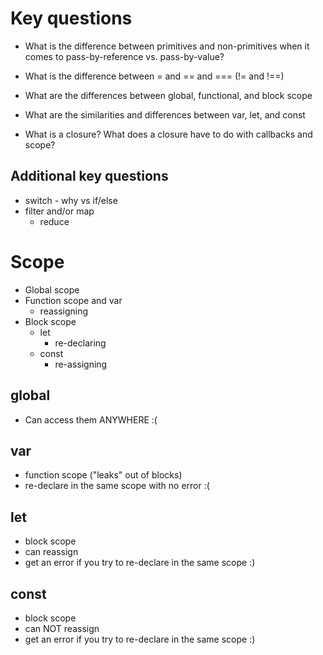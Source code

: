 # Key questions
* What is the difference between primitives and non-primitives when it comes to pass-by-reference vs. pass-by-value?
* What is the difference between = and == and === (!= and !==)


* What are the differences between global, functional, and block scope
* What are the similarities and differences between var, let, and const
* What is a closure? What does a closure have to do with callbacks and scope? 

## Additional key questions
* switch - why vs if/else
* filter and/or map
  * reduce

# Scope
* Global scope
* Function scope and var
  * reassigning
* Block scope
  * let
    * re-declaring
  * const
    * re-assigning



## global
- Can access them ANYWHERE :(
## var
- function scope ("leaks" out of blocks)
- re-declare in the same scope with no error :(
## let
- block scope
- can reassign
- get an error if you try to re-declare in the same scope :)
## const
- block scope
- can NOT reassign
- get an error if you try to re-declare in the same scope :)














